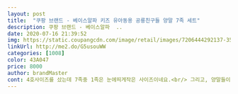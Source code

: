 ```yaml
---
layout: post 
title:  "쿠팡 브랜드 - 베이스알파 키즈 유아동용 공룡친구들 양말 7족 세트" 
description: 쿠팡 브랜드 - 베이스알파  ..
date: 2020-07-16 21:39:52 
img: https://static.coupangcdn.com/image/retail/images/7206444292137-3556dd84-971e-47f0-b55f-263739724759.jpg 
linkUrl: http://me2.do/G5usouWW 
categories: [1008] 
color: 43A047 
price: 8000 
author: brandMaster 
cont: 4호사이즈를 샀는데 7족중 1족은 눈에띄게작은 사이즈이네요.<br/> 그리고, 양말들이 사이즈가 조금 짝재기네요.<br/>ㅜㅜ<br/>6세남아구요키108cm,몸무게20kg<br/>가격도싼편도아닌데 , 호수나 사이즈는 딱딱 맞아야<br/>공룡도 너무 귀엽게 앞에 딱 들어가 있어서<br/>그냥 반품 교환하기 귀찮아서 그냥 신기기는 하지만,<br/>꽤 짱짱하고 발바닥 모양으로 처리가 되어있어서 귀여움 2배 되었어요!<br/>낙낙하게딱맞아요다른제품도4호로같이샀는데그제품은좀크네요!!<br/>남자애기여서 공룡이 확실히 눈에 들어왔는데<br/>뭐 많이 짝재기는 아니지만, 구매하는입장 에서는<br/>반스타킹처럼 신겨요!<br/>발뒤꿈치부문이 발목으로 올라와있지만 금방 클꺼같아서<br/>발목에 살이 많아서 개월수에 맞는 양말을 신기면 피가 안통해서 항상 개월수보다 큰거 신겨서 2호로 샀는데<br/>발바닥에는 미끄럼 방지처리가 되어있는데<br/>사진보시면사이즈대충나오실꺼예요^^<br/>실측발17cm정도구요!!<br/> 
---
```

 